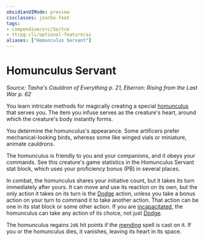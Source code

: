 ```yaml
---
obsidianUIMode: preview
cssclasses: json5e-feat
tags:
- compendium/src/5e/tce
- ttrpg-cli/optional-feature/ai
aliases: ["Homunculus Servant"]
---
```

# Homunculus Servant
*Source: Tasha's Cauldron of Everything p. 21, Eberron: Rising from the Last War p. 62*  

You learn intricate methods for magically creating a special [homunculus](/3-Mechanics/CLI/bestiary/construct/homunculus-servant-tce.md) that serves you. The item you infuse serves as the creature's heart, around which the creature's body instantly forms.

You determine the homunculus's appearance. Some artificers prefer mechanical-looking birds, whereas some like winged vials or miniature, animate cauldrons.

The homunculus is friendly to you and your companions, and it obeys your commands. See this creature's game statistics in the Homunculus Servant stat block, which uses your proficiency bonus (PB) in several places.

In combat, the homunculus shares your initiative count, but it takes its turn immediately after yours. It can move and use its reaction on its own, but the only action it takes on its turn is the [Dodge](/3-Mechanics/CLI/rules/actions.md#Dodge) action, unless you take a bonus action on your turn to command it to take another action. That action can be one in its stat block or some other action. If you are [incapacitated](/3-Mechanics/CLI/rules/conditions.md#incapacitated), the homunculus can take any action of its choice, not just [Dodge](/3-Mechanics/CLI/rules/actions.md#Dodge).

The homunculus regains `2d6` hit points if the [mending](/3-Mechanics/CLI/spells/mending.md) spell is cast on it. If you or the homunculus dies, it vanishes, leaving its heart in its space.